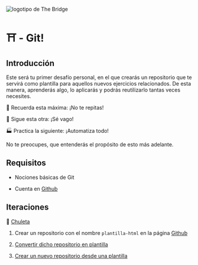  ![logotipo de The Bridge](https://user-images.githubusercontent.com/27650532/77754601-e8365180-702b-11ea-8bed-5bc14a43f869.png "logotipo de The Bridge")

# :shinto_shrine: - Git! #

## Introducción ##

Este será tu primer desafío personal, en el que crearás un repositorio que te servirá como plantilla para aquellos nuevos ejercicios relacionados. De esta manera, aprenderás algo, lo aplicarás y podrás reutilizarlo tantas veces necesites.

:thinking: Recuerda esta máxima: ¡No te repitas!

:bathtub: Sigue esta otra: ¡Sé vago!

:factory: Practica la siguiente: ¡Automatiza todo!

No te preocupes, que entenderás el propósito de esto más adelante.

## Requisitos ##

- Nociones básicas de Git

- Cuenta en [Github](https://github.com)

## Iteraciones ##

:cut_of_meat: [Chuleta](https://rogerdudler.github.io/git-guide)

1. Crear un repositorio con el nombre `plantilla-html` en la página [Github](https://github.com)

2. [Convertir dicho repositorio en plantilla](https://help.github.com/es/enterprise/2.19/user/github/creating-cloning-and-archiving-repositories/creating-a-template-repository)

3. [Crear un nuevo repositorio desde una plantilla](https://help.github.com/es/enterprise/2.19/user/github/creating-cloning-and-archiving-repositories/creating-a-repository-from-a-template)
